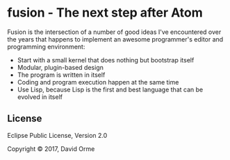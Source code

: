 # fusion - The next step after Atom

Fusion is the intersection of a number of good ideas I've encountered over the years
that happens to implement an awesome programmer's editor and programming environment:

* Start with a small kernel that does nothing but bootstrap itself
* Modular, plugin-based design
* The program is written in itself
* Coding and program execution happen at the same time
* Use Lisp, because Lisp is the first and best language that can be evolved in itself

## License

Eclipse Public License, Version 2.0

Copyright © 2017, David Orme

